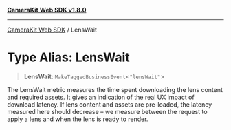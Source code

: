 [**CameraKit Web SDK v1.8.0**](../README.md)

***

[CameraKit Web SDK](../globals.md) / LensWait

# Type Alias: LensWait

> **LensWait**: `MakeTaggedBusinessEvent`\<`"lensWait"`\>

The LensWait metric measures the time spent downloading the lens content and required assets. It gives an indication
of the real UX impact of download latency. If lens content and assets are pre-loaded, the latency measured here
should decrease – we measure between the request to apply a lens and when the lens is ready to render.
